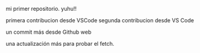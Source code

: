 mi primer repositorio. yuhu!! 

primera contribucion desde VSCode 
segunda contribucion desde VS Code

un commit más desde Github web

una actualización más para probar el fetch. 
